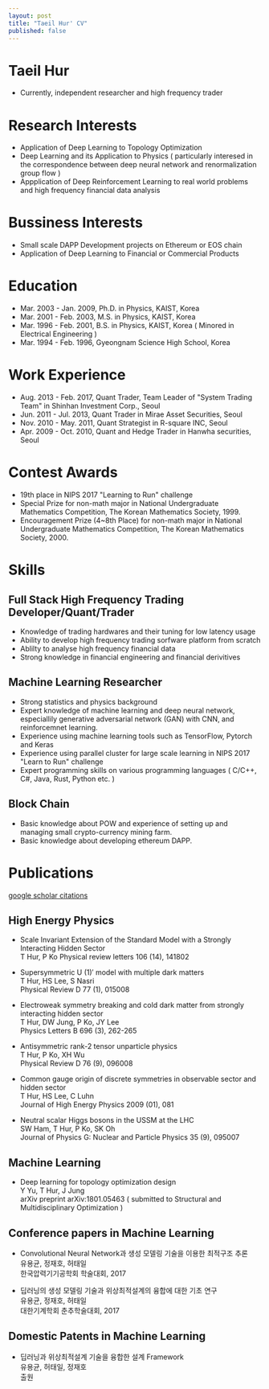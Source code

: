 ```yaml
---
layout: post
title: "Taeil Hur' CV"
published: false
---
```



# Taeil Hur

- Currently, independent researcher and high frequency trader


# Research Interests

- Application of Deep Learning to Topology Optimization
- Deep Learning and its Application to Physics ( particularly interesed in the correspondence between deep neural network and renormalization group flow )
- Appplication of Deep Reinforcement Learning to real world problems and high frequency financial data analysis

# Bussiness Interests

- Small scale DAPP Development projects on Ethereum or EOS chain
- Application of Deep Learning to Financial or Commercial Products


# Education

 - Mar. 2003 - Jan. 2009, Ph.D. in Physics, KAIST, Korea
 - Mar. 2001 - Feb. 2003, M.S. in Physics, KAIST, Korea
 - Mar. 1996 - Feb. 2001, B.S. in Physics, KAIST, Korea ( Minored in Electrical Engineering )
 - Mar. 1994 - Feb. 1996, Gyeongnam Science High School, Korea 


# Work Experience

- Aug. 2013 - Feb. 2017, Quant Trader, Team Leader of "System Trading Team" in Shinhan Investment Corp., Seoul
- Jun. 2011 - Jul. 2013, Quant Trader in Mirae Asset Securities, Seoul
- Nov. 2010 - May. 2011, Quant Strategist in R-square INC, Seoul
- Apr. 2009 - Oct. 2010, Quant and Hedge Trader in Hanwha securities, Seoul


# Contest Awards
- 19th place in NIPS 2017 "Learning to Run" challenge
- Special Prize for non-math major in National Undergraduate Mathematics Competition,
The Korean Mathematics Society, 1999.
- Encouragement Prize (4~8th Place) for non-math major in National Undergraduate Mathematics Competition,
The Korean Mathematics Society, 2000.


# Skills
## Full Stack High Frequency Trading Developer/Quant/Trader
- Knowledge of trading hardwares and their tuning for low latency usage
- Ability to develop high frequency trading sorfware platform from scratch  
- Ablilty to analyse high frequency financial data
- Strong knowledge in financial engineering and financial derivitives

## Machine Learning Researcher

- Strong statistics and physics background
- Expert knowledge of machine learning and deep neural network, especiallily generative adversarial network (GAN) with CNN, and reinforcemnet learning. 
- Experience using machine learning tools such as TensorFlow, Pytorch and Keras  
- Experience using parallel cluster for large scale learning in NIPS 2017 "Learn to Run" challenge
- Expert programming skills on various programming languages ( C/C++, C#, Java, Rust, Python etc. )
 
## Block Chain
 
 - Basic knowledge about POW and experience of setting up and managing small crypto-currency mining farm.
 - Basic knowledge about developing ethereum DAPP. 
 
# Publications
 [google scholar citations](https://scholar.google.co.kr/citations?hl=ko&user=Lraw4C8AAAAJ)

## High Energy Physics
- Scale Invariant Extension of the Standard Model with a Strongly Interacting Hidden Sector  
T Hur, P Ko
Physical review letters 106 (14), 141802

- Supersymmetric U (1)′ model with multiple dark matters  
T Hur, HS Lee, S Nasri  
Physical Review D 77 (1), 015008

- Electroweak symmetry breaking and cold dark matter from strongly interacting hidden sector  
T Hur, DW Jung, P Ko, JY Lee  
Physics Letters B 696 (3), 262-265

- Antisymmetric rank-2 tensor unparticle physics  
T Hur, P Ko, XH Wu  
Physical Review D 76 (9), 096008

- Common gauge origin of discrete symmetries in observable sector and hidden sector  
T Hur, HS Lee, C Luhn  
Journal of High Energy Physics 2009 (01), 081

- Neutral scalar Higgs bosons in the USSM at the LHC  
SW Ham, T Hur, P Ko, SK Oh  
Journal of Physics G: Nuclear and Particle Physics 35 (9), 095007

## Machine Learning 
- Deep learning for topology optimization design  
Y Yu, T Hur, J Jung  
arXiv preprint arXiv:1801.05463
( submitted to Structural and Multidisciplinary Optimization )

## Conference papers in Machine Learning
- Convolutional Neural Network과 생성 모델링 기술을 이용한 최적구조 추론  
유용균, 정재호, 허태일  
한국압력기기공학회 학술대회, 2017

- 딥러닝의 생성 모델링 기술과 위상최적설계의 융합에 대한 기초 연구  
유용균, 정재호, 허태일  
대한기계학회 춘추학술대회, 2017 
 
## Domestic Patents in Machine Learning

- 딥러닝과 위상최적설계 기술을 융합한 설계 Framework  
유용균, 허태일, 정재호  
출원




